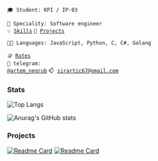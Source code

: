 <code>🎓 Student: KPI / IP-03</code>
<!-- <code><code>⚪ Community: Metarhia</code></code> -->
<code>👷 Speciality: Software engineer</code><br>
<code>💡 [Skills](SKILLS.md)</code>
<code>🧻 [Projects](PROJECTS.md)</code>
<!-- <code>📢 [Public talks: 0](TALKS.md)</code> -->
<!-- <code>👀 [Open-source contribution](CONTRIBUTION.md)</code><br> -->
<code>🧑‍💻 Languages: JavaScript, Python, C, C#, Golang</code>
<!-- <code>📦 Tech stack: node.js</code> -->
<code>🪙 [Rates](RATES.md)</code><br>
<code>💬 telegram: [@artem_negrub](https://t.me/artem_negrub)</code>
<code>📫 [sirartic67@gmail.com](mailto:sirartic67@gmail.com)</code>

### Stats

![Top Langs](https://bellomia-readme-stats.vercel.app/api/top-langs/?username=Artic67&theme=vue-dark&layout=compact)

![Anurag's GitHub stats](https://bellomia-readme-stats.vercel.app/api?username=Artic67&count_private=true&hide=stars,issues&theme=vue-dark)

### Projects

[![Readme Card](https://readme-stats.jonas-bernard.dev/api/pin/?username=Artic67&repo=NotaryTrackProg&theme=vue-dark)](https://github.com/Artic67/NotaryTrackProg)
[![Readme Card](https://readme-stats.jonas-bernard.dev/api/pin/?username=Artic67&repo=NGBC-game&theme=vue-dark)](https://github.com/Artic67/NGBC-game)
